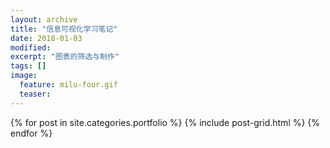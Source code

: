 ```yaml
---
layout: archive
title: "信息可视化学习笔记"
date: 2018-01-03
modified:
excerpt: "图表的筛选与制作"
tags: []
image: 
  feature: milu-four.gif
  teaser:
---
```




<div class="tiles">
{% for post in site.categories.portfolio %}
  {% include post-grid.html %}
{% endfor %}
</div><!-- /.tiles 把所有categories 有 portfolio 的列出來-->